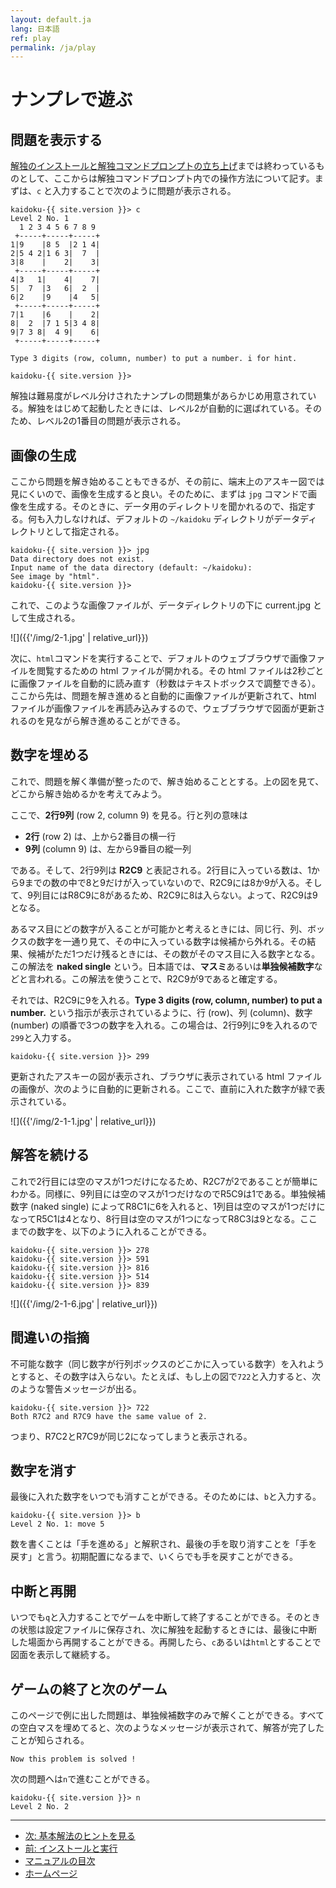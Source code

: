 ```yaml
---
layout: default.ja
lang: 日本語
ref: play
permalink: /ja/play
---
```


# ナンプレで遊ぶ

## 問題を表示する

[解独のインストールと解独コマンドプロンプトの立ち上げ](install)までは終わっているものとして、ここからは解独コマンドプロンプト内での操作方法について記す。まずは、`c` と入力することで次のように問題が表示される。

```
kaidoku-{{ site.version }}> c
Level 2 No. 1
  1 2 3 4 5 6 7 8 9
 +-----+-----+-----+
1|9    |8 5  |2 1 4|
2|5 4 2|1 6 3|  7  |
3|8    |    2|    3|
 +-----+-----+-----+
4|3   1|    4|    7|
5|  7  |3   6|  2  |
6|2    |9    |4   5|
 +-----+-----+-----+
7|1    |6    |    2|
8|  2  |7 1 5|3 4 8|
9|7 3 8|  4 9|    6|
 +-----+-----+-----+

Type 3 digits (row, column, number) to put a number. i for hint.

kaidoku-{{ site.version }}>
```

解独は難易度がレベル分けされたナンプレの問題集があらかじめ用意されている。解独をはじめて起動したときには、レベル2が自動的に選ばれている。そのため、レベル2の1番目の問題が表示される。

## 画像の生成

ここから問題を解き始めることもできるが、その前に、端末上のアスキー図では見にくいので、画像を生成すると良い。そのために、まずは `jpg` コマンドで画像を生成する。そのときに、データ用のディレクトリを聞かれるので、指定する。何も入力しなければ、デフォルトの `~/kaidoku` ディレクトリがデータディレクトリとして指定される。

```
kaidoku-{{ site.version }}> jpg
Data directory does not exist.
Input name of the data directory (default: ~/kaidoku):
See image by "html".
kaidoku-{{ site.version }}>
```

これで、このような画像ファイルが、データディレクトリの下に current.jpg として生成される。

![]({{'/img/2-1.jpg' | relative_url}})

次に、`html`コマンドを実行することで、デフォルトのウェブブラウザで画像ファイルを閲覧するための html ファイルが開かれる。その html ファイルは2秒ごとに画像ファイルを自動的に読み直す（秒数はテキストボックスで調整できる）。ここから先は、問題を解き進めると自動的に画像ファイルが更新されて、html ファイルが画像ファイルを再読み込みするので、ウェブブラウザで図面が更新されるのを見ながら解き進めることができる。

## 数字を埋める

これで、問題を解く準備が整ったので、解き始めることとする。上の図を見て、どこから解き始めるかを考えてみよう。

ここで、**2行9列** (row 2, column 9) を見る。行と列の意味は

- **2行** (row 2) は、上から2番目の横一行
- **9列** (column 9) は、左から9番目の縱一列

である。そして、2行9列は **R2C9** と表記される。2行目に入っている数は、1から9までの数の中で8と9だけが入っていないので、R2C9には8か9が入る。そして、9列目にはR8C9に8があるため、R2C9に8は入らない。よって、R2C9は9となる。

あるマス目にどの数字が入ることが可能かと考えるときには、同じ行、列、ボックスの数字を一通り見て、その中に入っている数字は候補から外れる。その結果、候補がただ1つだけ残るときには、その数がそのマス目に入る数字となる。この解法を **naked single** という。日本語では、**マスミ**あるいは**単独候補数字**などと言われる。この解法を使うことで、R2C9が9であると確定する。

それでは、R2C9に9を入れる。**Type 3 digits (row, column, number) to put a number.** という指示が表示されているように、行 (row)、列 (column)、数字 (number) の順番で3つの数字を入れる。この場合は、2行9列に9を入れるので`299`と入力する。

    kaidoku-{{ site.version }}> 299

更新されたアスキーの図が表示され、ブラウザに表示されている html ファイルの画像が、次のように自動的に更新される。ここで、直前に入れた数字が緑で表示されている。

![]({{'/img/2-1-1.jpg' | relative_url}})

## 解答を続ける

これで2行目には空のマスが1つだけになるため、R2C7が2であることが簡単にわかる。同様に、9列目には空のマスが1つだけなのでR5C9は1である。単独候補数字 (naked single) によってR8C1に6を入れると、1列目は空のマスが1つだけになってR5C1は4となり、8行目は空のマスが1つになってR8C3は9となる。ここまでの数字を、以下のように入れることができる。

    kaidoku-{{ site.version }}> 278
    kaidoku-{{ site.version }}> 591
    kaidoku-{{ site.version }}> 816
    kaidoku-{{ site.version }}> 514
    kaidoku-{{ site.version }}> 839

![]({{'/img/2-1-6.jpg' | relative_url}})

## 間違いの指摘

不可能な数字（同じ数字が行列ボックスのどこかに入っている数字）を入れようとすると、その数字は入らない。たとえば、もし上の図で`722`と入力すると、次のような警告メッセージが出る。

    kaidoku-{{ site.version }}> 722
    Both R7C2 and R7C9 have the same value of 2.

つまり、R7C2とR7C9が同じ2になってしまうと表示される。

## 数字を消す

最後に入れた数字をいつでも消すことができる。そのためには、`b`と入力する。

    kaidoku-{{ site.version }}> b
    Level 2 No. 1: move 5

数を書くことは「手を進める」と解釈され、最後の手を取り消すことを「手を戻す」と言う。初期配置になるまで、いくらでも手を戻すことができる。

## 中断と再開

いつでも`q`と入力することでゲームを中断して終了することができる。そのときの状態は設定ファイルに保存され、次に解独を起動するときには、最後に中断した場面から再開することができる。再開したら、`c`あるいは`html`とすることで図面を表示して継続する。

## ゲームの終了と次のゲーム

このページで例に出した問題は、単独候補数字のみで解くことができる。すべての空白マスを埋めてると、次のようなメッセージが表示されて、解答が完了したことが知らされる。

    Now this problem is solved !

次の問題へは`n`で進むことができる。

    kaidoku-{{ site.version }}> n
    Level 2 No. 2

- - -

- [次: 基本解法のヒントを見る](./basichint)
- [前: インストールと実行](./install)
- [マニュアルの目次](./#マニュアル)
- [ホームページ](./)
